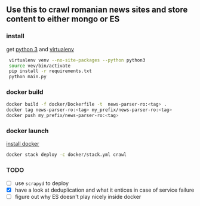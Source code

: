 ## Use this to crawl romanian news sites and store content to either mongo or ES

### install
  get [python 3](https://www.python.org/) and [virtualenv](https://pypi.python.org/pypi/virtualenv)
  ```bash
   virtualenv venv --no-site-packages --python python3
   source vev/bin/activate
   pip install -r requirements.txt
   python main.py
   ```

### docker build

```bash
docker build -f docker/Dockerfile -t  news-parser-ro:<tag> .
docker tag news-parser-ro:<tag> my_prefix/news-parser-ro:<tag>
docker push my_prefix/news-parser-ro:<tag>
```

### docker launch
   [install docker](https://www.docker.com/)

```bash
docker stack deploy -c docker/stack.yml crawl
```

### TODO
  - [ ] use `scrapyd` to deploy
  - [x] have a look at deduplication and what it entices in case of service failure
  - [ ] figure out why ES doesn't play nicely inside docker
